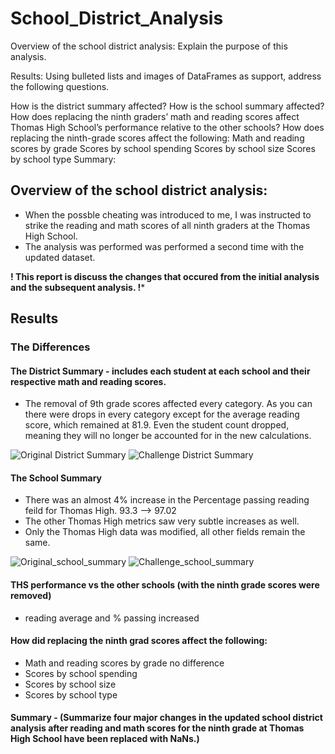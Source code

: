 # School_District_Analysis

Overview of the school district analysis: Explain the purpose of this analysis.

Results: Using bulleted lists and images of DataFrames as support, address the following questions.

How is the district summary affected?
How is the school summary affected?
How does replacing the ninth graders’ math and reading scores affect Thomas High School’s performance relative to the other schools?
How does replacing the ninth-grade scores affect the following:
Math and reading scores by grade
Scores by school spending
Scores by school size
Scores by school type
Summary: 

## Overview of the school district analysis:
* When the possble cheating was introduced to me, I was instructed to strike the reading and math scores of all ninth graders at the Thomas High School.
* The analysis was performed was performed a second time with the updated dataset.

****! This report is discuss the changes that occured from the initial analysis and the subsequent analysis.  !*****

## Results

### The Differences

#### The District Summary - includes each student at each school and their respective math and reading scores.
* The removal of 9th grade scores affected every category. As you can there were drops in every category except for the average reading score, which remained at 81.9. Even the student count dropped, meaning they will no longer be accounted for in the new calculations.

![Original District Summary](Path)
![Challenge District Summary](Path)

#### The School Summary
* There was an almost 4% increase in the Percentage passing reading feild for Thomas High. 93.3 --> 97.02
* The other Thomas High metrics saw very subtle increases as well.
* Only the Thomas High data was modified, all other fields remain the same.

![Original_school_summary]()
![Challenge_school_summary]()

#### THS performance vs the other schools (with the ninth grade scores were removed)
* reading average and % passing increased
#### How did replacing the ninth grad scores affect the following:
* Math and reading scores by grade no difference
* Scores by school spending
* Scores by school size
* Scores by school type  

#### Summary - (Summarize four major changes in the updated school district analysis after reading and math scores for the ninth grade at Thomas High School have been replaced with NaNs.)
